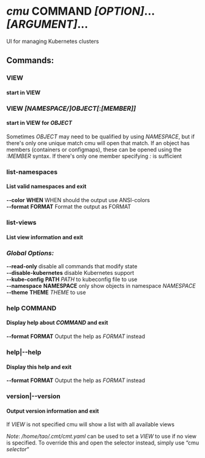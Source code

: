 # ___cmu___ __COMMAND__ _\[OPTION\]_... _\[ARGUMENT\]_...

UI for managing Kubernetes clusters

## Commands:
### VIEW
#### start in VIEW
  
  
### VIEW _[_NAMESPACE/_]_OBJECT_[_:_[_MEMBER_]]_
#### start in VIEW for _OBJECT_
  
  

Sometimes _OBJECT_ may need to be qualified by using  _NAMESPACE_, but if there's only one unique match cmu will open that match. If an object has members (containers or configmaps), these can be opened using the _:MEMBER_ syntax. If there's only one member specifying _:_ is sufficient
  
  
  
  
### list-namespaces
#### List valid namespaces and exit
  
  
  __--color__ __WHEN__
  WHEN should the output use ANSI-colors  
  __--format__ __FORMAT__
  Format the output as FORMAT  
### list-views
#### List view information and exit
  
  
  
  
### _Global Options:_

  __--read-only__
disable all commands that modify state  
  __--disable-kubernetes__
disable Kubernetes support  
  __--kube-config__ __PATH__
_PATH_ to kubeconfig file to use  
  __--namespace__ __NAMESPACE__
only show objects in namespace _NAMESPACE_  
  __--theme__ __THEME__
_THEME_ to use  
  
  
### help __COMMAND__
#### Display help about _COMMAND_ and exit
  
  
  __--format__ __FORMAT__
  Output the help as _FORMAT_ instead  
### help|--help
#### Display this help and exit
  
  
  __--format__ __FORMAT__
  Output the help as _FORMAT_ instead  
### version|--version
#### Output version information and exit
  
  

If _VIEW_ is not specified cmu will show a list with all available views

_Note_: _/home/tao/.cmt/cmt.yaml_ can be used to set a _VIEW_ to use
if no view is specified. To override this and open the selector instead,
simply use “cmu _selector_“
